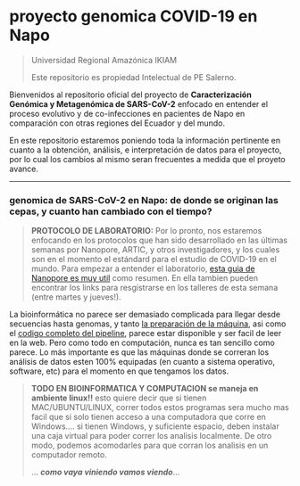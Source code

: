# proyecto genomica COVID-19 en Napo
> Universidad Regional Amazónica IKIAM
>
> Este repositorio es propiedad Intelectual de PE Salerno. 


Bienvenidos al repositorio oficial del proyecto de **Caracterización Genómica y Metagenómica de SARS-CoV-2** enfocado en entender el proceso evolutivo y de co-infecciones en pacientes de Napo en comparación con otras regiones del Ecuador y del mundo. 

En este repositorio estaremos poniendo toda la información pertinente en cuanto a la obtención, análisis, e interpretación de datos para el proyecto, por lo cual los cambios al mismo seran frecuentes a medida que el proyeto avance.


___________

### genomica de SARS-CoV-2 en Napo: de donde se originan las cepas, y cuanto han cambiado con el tiempo? 

 
 
> **PROTOCOLO DE LABORATORIO:** Por lo pronto, nos estaremos enfocando en los protocolos que han sido desarrollado en las últimas semanas por Nanopore, ARTIC, y otros investigadores, y los cuales son en el momento el estándard para el estudio de COVID-19 en el mundo. Para empezar a entender el laboratorio, [esta guia de Nanopore es muy util](https://londoncallingconf.co.uk/about-us/news/using-nanopore-covid-19) como resumen. En ella tambien pueden encontrar los links para resgistrarse en los talleres de esta semana (entre martes y jueves!). 
> 

La bioinformática no parece ser demasiado complicada para llegar desde secuencias hasta genomas, y tanto [la preparación de la máquina](https://artic.network/ncov-2019/ncov2019-it-setup.html), asi como el [codigo completo del pipeline](https://artic.network/ncov-2019/ncov2019-bioinformatics-sop.html), parece estar disponible y ser facil de leer en la web. Pero como todo en computación, nunca es tan sencillo como parece. Lo más importante es que las máquinas donde se correran los análisis de datos esten 100% equipadas (en cuanto a sistema operativo, software, etc) para el momento en que tengamos los datos. 

> **TODO EN BIOINFORMATICA Y COMPUTACION se maneja en ambiente linux!!** esto quiere decir que si tienen MAC/UBUNTU/LINUX, correr todos estos programas sera mucho mas facil que si solo tienen acceso a una computadora que corre en Windows.... si tienen Windows, y suficiente espacio, deben instalar una caja virtual para poder correr los analisis localmente. De otro modo, podemos acomodarles para que corran los analisis en un computador remoto.
> 
> ... ***como vaya viniendo vamos viendo***... 

